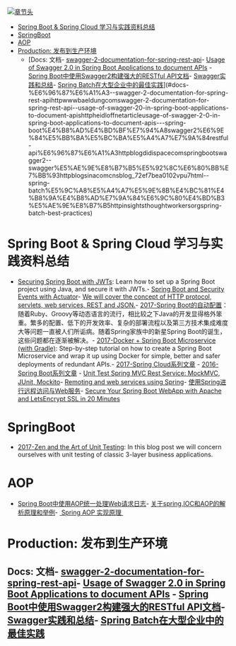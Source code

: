 [![章节头](https://parg.co/UGo)](https://parg.co/b4z) 
 - [Spring Boot & Spring Cloud 学习与实践资料总结](#spring-boot--spring-cloud-%E5%AD%A6%E4%B9%A0%E4%B8%8E%E5%AE%9E%E8%B7%B5%E8%B5%84%E6%96%99%E6%80%BB%E7%BB%93)
- [SpringBoot](#springboot)
- [AOP](#aop)
- [Production: 发布到生产环境](#production-%E5%8F%91%E5%B8%83%E5%88%B0%E7%94%9F%E4%BA%A7%E7%8E%AF%E5%A2%83)
  * [Docs: 文档- [swagger-2-documentation-for-spring-rest-api](http://www.baeldung.com/swagger-2-documentation-for-spring-rest-api)- [Usage of Swagger 2.0 in Spring Boot Applications to document APIs](http://heidloff.net/article/usage-of-swagger-2-0-in-spring-boot-applications-to-document-apis/) - [Spring Boot中使用Swagger2构建强大的RESTful API文档](http://blog.didispace.com/springbootswagger2/)- [Swagger实践和总结](http://blog.sina.com.cn/s/blog_72ef7bea0102vpu7.html)- [Spring Batch在大型企业中的最佳实践](http://insights.thoughtworkers.org/spring-batch-best-practices/)](#docs-%E6%96%87%E6%A1%A3--swagger-2-documentation-for-spring-rest-apihttpwwwbaeldungcomswagger-2-documentation-for-spring-rest-api--usage-of-swagger-20-in-spring-boot-applications-to-document-apishttpheidloffnetarticleusage-of-swagger-2-0-in-spring-boot-applications-to-document-apis---spring-boot%E4%B8%AD%E4%BD%BF%E7%94%A8swagger2%E6%9E%84%E5%BB%BA%E5%BC%BA%E5%A4%A7%E7%9A%84restful-api%E6%96%87%E6%A1%A3httpblogdidispacecomspringbootswagger2--swagger%E5%AE%9E%E8%B7%B5%E5%92%8C%E6%80%BB%E7%BB%93httpblogsinacomcnsblog_72ef7bea0102vpu7html--spring-batch%E5%9C%A8%E5%A4%A7%E5%9E%8B%E4%BC%81%E4%B8%9A%E4%B8%AD%E7%9A%84%E6%9C%80%E4%BD%B3%E5%AE%9E%E8%B7%B5httpinsightsthoughtworkersorgspring-batch-best-practices) 

# Spring Boot & Spring Cloud 学习与实践资料总结
- [Securing Spring Boot with JWTs](https://auth0.com/blog/securing-spring-boot-with-jwts/): Learn how to set up a Spring Boot project using Java, and secure it with JWTs.- [Spring Boot and Security Events with Actuator](http://blog.codeleak.pl/2017/03/spring-boot-and-security-events-with-actuator.html)- [We will cover the concept of HTTP protocol, servlets, web services, REST and JSON.](https://howtotrainyourjava.com/2017/03/09/spring-web-basics/)- [2017-Spring Boot的自动配置](http://www.tuicool.com/articles/zAfQjy3)：随着Ruby、Groovy等动态语言的流行，相比较之下Java的开发显得格外笨重。繁多的配置、低下的开发效率、复杂的部署流程以及第三方技术集成难度大等问题一直被人们所诟病。随着Spring家族中的新星Spring Boot的诞生，这些问题都在逐渐被解决。- [2017-Docker + Spring Boot Microservice (with Gradle)](https://parg.co/bhg): Step-by-step tutorial on how to create a Spring Boot Microservice and wrap it up using Docker for simple, better and safer deployments of redundant APIs.- [2017-Spring Cloud系列文章](http://www.ityouknow.com/spring-cloud) - [2016-Spring Boot系列文章](http://www.ityouknow.com/spring-boot) - [Unit Test Spring MVC Rest Service: MockMVC, JUnit, Mockito](http://memorynotfound.com/unit-test-spring-mvc-rest-service-junit-mockito/?utm_source=tuicool&utm_medium=referral)- [Remoting and web services using Spring](http://docs.spring.io/spring/docs/current/spring-framework-reference/html/remoting.html)- [使用Spring进行远程访问与Web服务](http://www.cnblogs.com/zfc2201/p/3473974.html)- [Secure Your Spring Boot WebApp with Apache and LetsEncrypt SSL in 20 Minutes](https://stormpath.com/blog/secure-spring-boot-webapp-apache-letsencrypt-ssl)
 

# SpringBoot


- [2017-Zen and the Art of Unit Testing](http://marcin-chwedczuk.github.io/zen-and-the-art-of-unit-testing): In this blog post we will concern ourselves with unit testing of classic 3-layer business applications.



# AOP
- [Spring Boot中使用AOP统一处理Web请求日志](http://blog.didispace.com/springbootaoplog/?utm_source=tuicool&utm_medium=referral)- [关于spring,IOC和AOP的解析原理和举例](http://blog.sina.com.cn/s/blog_624a352c0101fo9j.html)- [ Spring AOP 实现原理 ](http://blog.csdn.net/moreevan/article/details/11977115) 
# Production: 发布到生产环境
## Docs: 文档- [swagger-2-documentation-for-spring-rest-api](http://www.baeldung.com/swagger-2-documentation-for-spring-rest-api)- [Usage of Swagger 2.0 in Spring Boot Applications to document APIs](http://heidloff.net/article/usage-of-swagger-2-0-in-spring-boot-applications-to-document-apis/) - [Spring Boot中使用Swagger2构建强大的RESTful API文档](http://blog.didispace.com/springbootswagger2/)- [Swagger实践和总结](http://blog.sina.com.cn/s/blog_72ef7bea0102vpu7.html)- [Spring Batch在大型企业中的最佳实践](http://insights.thoughtworkers.org/spring-batch-best-practices/)

